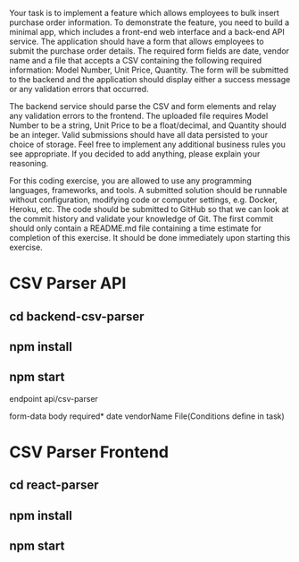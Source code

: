 Your task is to implement a feature which allows employees to bulk insert purchase order information. To demonstrate the feature, you need to build a minimal app, which includes a front-end web interface and a back-end API service.
The application should have a form that allows employees to submit the purchase order details. The required form fields are date, vendor name and a file that accepts a CSV containing the following required information: Model Number, Unit Price, Quantity. The form will be submitted to the backend and the application should display either a success message or any validation errors that occurred.

The backend service should parse the CSV and form elements and relay any validation errors to the frontend. The uploaded file requires Model Number to be a string, Unit Price to be a float/decimal, and Quantity should be an integer. Valid submissions should have all data persisted to your choice of storage.
Feel free to implement any additional business rules you see appropriate. If you decided to add anything, please explain your reasoning.

For this coding exercise, you are allowed to use any programming languages, frameworks, and tools.
A submitted solution should be runnable without configuration, modifying code or computer settings, e.g. Docker, Heroku, etc.
The code should be submitted to GitHub so that we can look at the commit history and validate your knowledge of Git. The first commit should only contain a README.md file containing a time estimate for completion of this exercise. It should be done immediately upon starting this exercise.

# CSV Parser API

## cd backend-csv-parser
## npm install
## npm start

endpoint api/csv-parser

form-data body
required*
date
vendorName
File(Conditions define in task)

# CSV Parser Frontend

## cd react-parser
## npm install
## npm start
